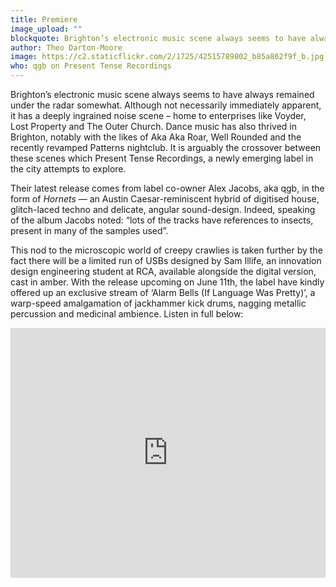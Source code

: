 ```yaml
---
title: Premiere
image_upload: ""
blockquote: Brighton’s electronic music scene always seems to have always remained under the radar somewhat. Although not necessarily immediately apparent, it has a deeply ingrained noise scene, and is home to enterprises like Voyder, Lost Property and The Outer Church. Dance music has also thrived in Brighton, notably with the likes of Aka Aka Roar and the recently revamped Patterns nightclub. It is arguably the crossover between these scenes which Present Tense Recordings, a newly emerging label in the city attempts to explore.
author: Theo Darton-Moore
image: https://c2.staticflickr.com/2/1725/42515789802_b85a862f9f_b.jpg
who: qgb on Present Tense Recordings
---
```

Brighton’s electronic music scene always seems to have always remained under the radar somewhat. Although not necessarily immediately apparent, it has a deeply ingrained noise scene – home to enterprises like Voyder, Lost Property and The Outer Church. Dance music has also thrived in Brighton, notably with the likes of Aka Aka Roar, Well Rounded and the recently revamped Patterns nightclub. It is arguably the crossover between these scenes which Present Tense Recordings, a newly emerging label in the city attempts to explore.

Their latest release comes from label co-owner Alex Jacobs, aka qgb, in the form of _Hornets_ — an Austin Caesar-reminiscent hybrid of digitised house, glitch-laced techno and delicate, angular sound-design. Indeed, speaking of the album Jacobs noted: “lots of the tracks have references to insects, present in many of the samples used”.

This nod to the microscopic world of creepy crawlies is taken further by the fact there will be a limited run of USBs designed by Sam Illife, an innovation design engineering student at RCA, available alongside the digital version, cast in amber. With the release upcoming on June 11th, the label have kindly offered up an exclusive stream of ‘Alarm Bells (If Language Was Pretty)’, a warp-speed amalgamation of jackhammer kick drums, nagging metallic percussion and medicinal ambience. Listen in full below:

<iframe width="100%" height="400" scrolling="no" frameborder="no" allow="autoplay" src="https://w.soundcloud.com/player/?url=https%3A//api.soundcloud.com/tracks/447253098&color=%23919191&auto_play=false&hide_related=false&show_comments=true&show_user=true&show_reposts=false&show_teaser=true&visual=true"></iframe>